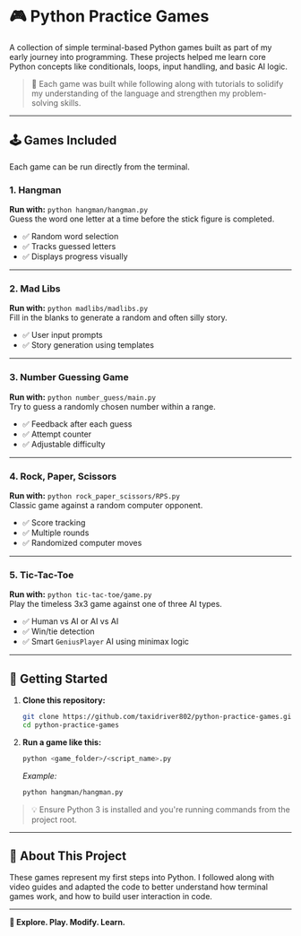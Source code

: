 # 🎮 Python Practice Games

A collection of simple terminal-based Python games built as part of my early journey into programming. These projects helped me learn core Python concepts like conditionals, loops, input handling, and basic AI logic.

> 🧠 Each game was built while following along with tutorials to solidify my understanding of the language and strengthen my problem-solving skills.

---

## 🕹️ Games Included

Each game can be run directly from the terminal.

### 1. Hangman
**Run with:** `python hangman/hangman.py`  
Guess the word one letter at a time before the stick figure is completed.

- ✅ Random word selection  
- ✅ Tracks guessed letters  
- ✅ Displays progress visually

---

### 2. Mad Libs
**Run with:** `python madlibs/madlibs.py`  
Fill in the blanks to generate a random and often silly story.

- ✅ User input prompts  
- ✅ Story generation using templates

---

### 3. Number Guessing Game
**Run with:** `python number_guess/main.py`  
Try to guess a randomly chosen number within a range.

- ✅ Feedback after each guess  
- ✅ Attempt counter  
- ✅ Adjustable difficulty

---

### 4. Rock, Paper, Scissors
**Run with:** `python rock_paper_scissors/RPS.py`  
Classic game against a random computer opponent.

- ✅ Score tracking  
- ✅ Multiple rounds  
- ✅ Randomized computer moves

---

### 5. Tic-Tac-Toe
**Run with:** `python tic-tac-toe/game.py`  
Play the timeless 3x3 game against one of three AI types.

- ✅ Human vs AI or AI vs AI  
- ✅ Win/tie detection  
- ✅ Smart `GeniusPlayer` AI using minimax logic

---

## 🚀 Getting Started

1. **Clone this repository:**
   ```bash
   git clone https://github.com/taxidriver802/python-practice-games.git
   cd python-practice-games
   ```

2. **Run a game like this:**
   ```bash
   python <game_folder>/<script_name>.py
   ```

   _Example:_
   ```bash
   python hangman/hangman.py
   ```

> 💡 Ensure Python 3 is installed and you're running commands from the project root.

---

## 🙌 About This Project

These games represent my first steps into Python. I followed along with video guides and adapted the code to better understand how terminal games work, and how to build user interaction in code.

---

**🧪 Explore. Play. Modify. Learn.**
